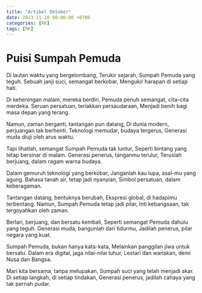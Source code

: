```yaml
---
title: "Artikel Oktober"
date: 2023-11-10 00:00:00 +0700
categories: [RK]
tags: [RK]
---
```


# Puisi Sumpah Pemuda 


Di lautan waktu yang bergelombang,
Terukir sejarah, Sumpah Pemuda yang teguh.
Sebuah janji suci, semangat berkobar,
Mengukir harapan di setiap hati.

Di keheningan malam, mereka berdiri,
Pemuda penuh semangat, cita-cita merdeka.
Seruan persatuan, teriakkan persaudaraan,
Menjadi benih bagi masa depan yang terang.

Namun, zaman berganti, tantangan pun datang,
Di dunia modern, perjuangan tak berhenti.
Teknologi memudar, budaya tergerus,
Generasi muda diuji oleh arus waktu.

Tapi lihatlah, semangat Sumpah Pemuda tak luntur,
Seperti bintang yang tetap bersinar di malam.
Generasi penerus, tanganmu terulur,
Teruslah berjuang, dalam ragam warna budaya.

Dalam gemuruh teknologi yang berkobar,
Janganlah kau lupa, asal-mu yang agung.
Bahasa tanah air, tetap jadi nyanyian,
Simbol persatuan, dalam keberagaman.

Tantangan datang, bentuknya berubah,
Ekspresi global, di hadapimu terbentang.
Namun, Sumpah Pemuda tetap jadi pilar,
Inti kebangsaan, tak tergoyahkan oleh zaman.

Berlari, berjuang, dan bersatu kembali,
Seperti semangat Pemuda dahulu yang teguh.
Generasi muda, bangunlah dari tidurmu,
Jadilah penerus, pilar negara yang kuat.

Sumpah Pemuda, bukan hanya kata-kata,
Melainkan panggilan jiwa untuk bersatu.
Dalam era digital, jaga nilai-nilai luhur,
Lestari dan wariskan, demi Nusa dan Bangsa.

Mari kita bersama, tanpa melupakan,
Sumpah suci yang telah menjadi akar.
Di setiap langkah, di setiap tindakan,
Generasi penerus, jadilah cahaya yang tak pernah pudar.





